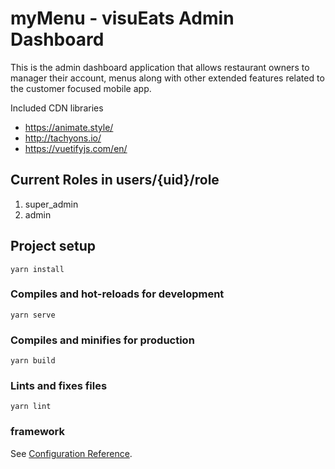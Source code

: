 # myMenu - visuEats Admin Dashboard

This is the admin dashboard application that allows restaurant owners to manager their account, menus along with other extended features related to the customer focused mobile app.

Included CDN libraries
+ https://animate.style/
+ http://tachyons.io/
+ https://vuetifyjs.com/en/

## Current Roles in users/{uid}/role
 1. super_admin
 2. admin 

## Project setup
```
yarn install
```

### Compiles and hot-reloads for development
```
yarn serve
```

### Compiles and minifies for production
```
yarn build
```

### Lints and fixes files
```
yarn lint
```

### framework
See [Configuration Reference](https://cli.vuejs.org/config/).
